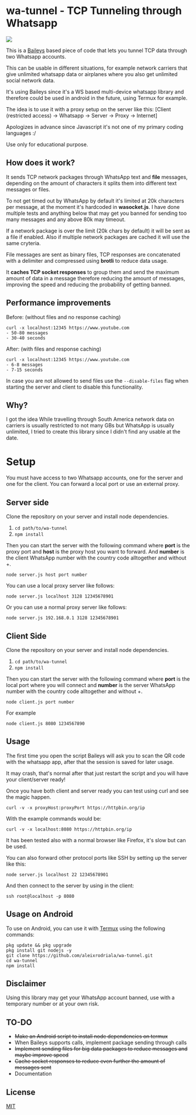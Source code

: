 # wa-tunnel - TCP Tunneling through Whatsapp

![](https://i.imgur.com/EWjlQyz.gif)
 
 This is a [Baileys](https://github.com/adiwajshing/Baileys) based piece of code that lets you tunnel TCP data through two Whatsapp accounts. 

 This can be usable in different situations, for example network carriers that give unlimited whatsapp data or airplanes where you also get unlimited social network data.

 It's using Baileys since it's a WS based multi-device whatsapp library and therefore could be used in android in the future, using Termux for example.

 The idea is to use it with a proxy setup on the server like this: [Client (restricted access) -> Whatsapp -> Server -> Proxy -> Internet]

 Apologizes in advance since Javascript it's not one of my primary coding languages :/

 Use only for educational purpose.

## How does it work?
It sends TCP network packages through WhatsApp text and **file** messages, depending on the amount of characters it splits them into different text messages or files.

To not get timed out by WhatsApp by default it's limited at 20k characters per message, at the moment it's hardcoded in **wasocket.js**. 
I have done multiple tests and anything below that may get you banned for sending too many messages and any above 80k may timeout. 

If a network package is over the limit (20k chars by default) it will be sent as a file if enabled. Also if multiple network packages are cached it will use the same cryteria.

File messages are sent as binary files, TCP responses are concatenated with a delimiter and compressed using **brotli** to reduce data usage. 

It **caches TCP socket responses** to group them and send the maximum amount of data in a message therefore reducing the amount of messages, improving the speed and reducing the probability of getting banned. 

## Performance improvements
Before: (without files and no response caching)

    curl -x localhost:12345 https://www.youtube.com
    - 50-80 messages
    - 30-40 seconds
After: (with files and response caching)

    curl -x localhost:12345 https://www.youtube.com
    - 6-8 messages
    - 7-15 seconds

In case you are not allowed to send files use the `--disable-files` flag when starting the server and client to disable this functionality.

## Why?
 I got the idea While travelling through South America network data on carriers is usually restricted to not many GBs but WhatsApp is usually unlimited, I tried to create this library since I didn't find any usable at the date.
 
# Setup
 You must have access to two Whatsapp accounts, one for the server and one for the client.
 You can forward a local port or use an external proxy.

## Server side
 Clone the repository on your server and install node dependencies.
1. ``` cd path/to/wa-tunnel ```
2. ``` npm install ```

 Then you can start the server with the following command where **port** is the proxy port and **host** is the proxy host you want to forward. And **number** is the client WhatsApp number with the country code alltogether and without +.

    node server.js host port number

You can use a local proxy server like follows:

    node server.js localhost 3128 12345678901

Or you can use a normal proxy server like follows:

    node server.js 192.168.0.1 3128 12345678901

## Client Side
 Clone the repository on your server and install node dependencies.
1. ``` cd path/to/wa-tunnel ```
2. ``` npm install ```

 Then you can start the server with the following command where **port** is the local port where you will connect and **number** is the server WhatsApp number with the country code alltogether and without +.
 
    node client.js port number

For example

    node client.js 8080 1234567890

## Usage
The first time you open the script Baileys will ask you to scan the QR code with the whatsapp app, after that the session is saved for later usage.

It may crash, that's normal after that just restart the script and you will have your client/server ready!

Once you have both client and server ready you can test using curl and see the magic happen.

    curl -v -x proxyHost:proxyPort https://httpbin.org/ip

With the example commands would be:

    curl -v -x localhost:8080 https://httpbin.org/ip
It has been tested also with a normal browser like Firefox, it's slow but can be used.

You can also forward other protocol ports like SSH by setting up the server like this:

    node server.js localhost 22 12345678901

And then connect to the server by using in the client:
    
    ssh root@localhost -p 8080

## Usage on Android
To use on Android, you can use it with [Termux](https://play.google.com/store/apps/details?id=com.termux) using the following commands:

    pkg update && pkg upgrade
    pkg install git nodejs -y
    git clone https://github.com/aleixrodriala/wa-tunnel.git
    cd wa-tunnel
    npm install

## Disclaimer
Using this library may get your WhatsApp account banned, use with a temporary number or at your own risk.

## TO-DO
- ~~Make an Android script to install node dependencies on termux~~
- When Baileys supports calls, implement package sending through calls
- ~~Implement sending files for big data packages to reduce messages and maybe improve speed~~
- ~~Cache socket responses to reduce even further the amount of messages sent~~
- Documentation

## License

[MIT](https://github.com/aleixrodriala/wa-tunnel/blob/master/LICENSE)
